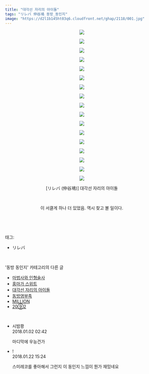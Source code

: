 ```yaml
---
title: "대각선 자리의 아이돌"
tags: "リレバ 仲谷鳰 동방_동인지"
image: "https://d2l1b145ht03q6.cloudfront.net/ghap/2118/001.jpg"
---
```

<div class="article">
<p style="text-align: center; clear: none; float: none;"><img src="{{ site.imgserver1 }}/ghap/2118/001.jpg"/></p>
<p style="text-align: center; clear: none; float: none;"><img src="{{ site.imgserver1 }}/ghap/2118/002.jpg"/></p>
<p style="text-align: center; clear: none; float: none;"><img src="{{ site.imgserver1 }}/ghap/2118/003.jpg"/></p>
<p style="text-align: center; clear: none; float: none;"><img src="{{ site.imgserver1 }}/ghap/2118/004.jpg"/></p>
<p style="text-align: center; clear: none; float: none;"><img src="{{ site.imgserver1 }}/ghap/2118/005.jpg"/></p>
<p style="text-align: center; clear: none; float: none;"><img src="{{ site.imgserver1 }}/ghap/2118/006.jpg"/></p>
<p style="text-align: center; clear: none; float: none;"><img src="{{ site.imgserver1 }}/ghap/2118/007.jpg"/></p>
<p style="text-align: center; clear: none; float: none;"><img src="{{ site.imgserver1 }}/ghap/2118/008.jpg"/></p>
<p style="text-align: center; clear: none; float: none;"><img src="{{ site.imgserver1 }}/ghap/2118/009.jpg"/></p>
<p style="text-align: center; clear: none; float: none;"><img src="{{ site.imgserver1 }}/ghap/2118/010.jpg"/></p>
<p style="text-align: center; clear: none; float: none;"><img src="{{ site.imgserver1 }}/ghap/2118/011.jpg"/></p>
<p style="text-align: center; clear: none; float: none;"><img src="{{ site.imgserver1 }}/ghap/2118/012.jpg"/></p>
<p style="text-align: center; clear: none; float: none;"><img src="{{ site.imgserver1 }}/ghap/2118/013.jpg"/></p>
<p style="text-align: center; clear: none; float: none;"><img src="{{ site.imgserver1 }}/ghap/2118/014.jpg"/></p>
<p style="text-align: center; clear: none; float: none;"><img src="{{ site.imgserver1 }}/ghap/2118/015.jpg"/></p>
<p style="text-align: center; clear: none; float: none;"><img src="{{ site.imgserver1 }}/ghap/2118/016.jpg"/></p>
<p style="text-align: center; clear: none; float: none;"><img src="{{ site.imgserver1 }}/ghap/2118/017.jpg"/></p>
<p style="text-align: center; clear: none; float: none;">[リレバ (仲谷鳰)] 대각선 자리의 아이돌</p>
<p style="text-align: center; clear: none; float: none;"><br/></p>
<p style="text-align: center; clear: none; float: none;">이 서클게 하나 더 있었음. 역시 찾고 볼 일이다.</p>
<p><br/></p>
</div><br/>
<div class="tagTrail">
<p>태그: </p>
<ul>
<li>リレバ</li>
</ul>
</div><br/>
<div class="another">
<p>'동방 동인지' 카테고리의 다른 글</p>
<ul>
<li><a href="/ghap_2120">마법사와 인형술사</a></li>
<li><a href="/ghap_2119">홍마가 스위트</a></li>
<li><a href="/ghap_2118">대각선 자리의 아이돌</a></li>
<li><a href="/ghap_2117">동방염부족</a></li>
<li><a href="/ghap_2116">MILLION</a></li>
<li><a href="/ghap_2115">20⑨2</a></li>
</ul>
</div><br/>
<div class="cb_module cb_fluid">
<div class="cb_wrt cb_profile">
<div class="comment">
<ul>
<li class="cb_thumb_off" id="comment15164449">
<div class="cb_comment_area">
<div class="cb_info_area">
<div class="cb_section">
<span class="cb_nick_name">시밤쾅</span>
</div>
<div class="cb_section">
<span class="cb_date">2018.01.02 02:42 </span>
</div>
</div>
<div class="cb_dsc_comment">
<p class="cb_dsc">
											마디막에 우능건가
										</p>
</div>
</div></li>
<li class="cb_thumb_off" id="comment15180036">
<div class="cb_comment_area">
<div class="cb_info_area">
<div class="cb_section">
<span class="cb_nick_name">!</span>
</div>
<div class="cb_section">
<span class="cb_date">2018.01.22 15:24 </span>
</div>
</div>
<div class="cb_dsc_comment">
<p class="cb_dsc">
											스미레코를 좋아해서 그런지 이 동인지 느낌이 뭔가 재밌네요
										</p>
</div>
</div></li>
</ul>
</div>
</div><!-- commentList close -->
</div><br/>
